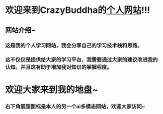 # 欢迎来到CrazyBuddha的[个人网站](http://abc.cra2y6uddha.fun/)!!!
## 网站介绍~
### 这是我的个人学习网站，我会分享自己的学习技术栈和思路。
### 这不仅仅是提供给大家的学习平台，我需要通过大家的建议改进我的认知。并且这有助于增加我对知识的掌握程度。
# 欢迎大家来到我的地盘~
### 右下角狐狸图标是本人的另一个ai多模态网站，欢迎大家访问~
